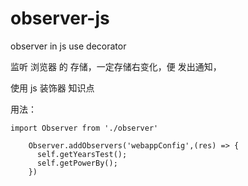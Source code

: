 # observer-js
observer in js  use decorator

监听 浏览器 的 存储，一定存储右变化，便 发出通知，

使用 js 装饰器 知识点

用法：

```
import Observer from './observer'

    Observer.addObservers('webappConfig',(res) => {
      self.getYearsTest();
      self.getPowerBy();
    })
 ```



